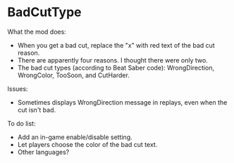 # BadCutType
What the mod does:
- When you get a bad cut, replace the "x" with red text of the bad cut reason.
- There are apparently four reasons. I thought there were only two.
- The bad cut types (according to Beat Saber code): WrongDirection, WrongColor, TooSoon, and CutHarder.

Issues:
- Sometimes displays WrongDirection message in replays, even when the cut isn't bad.

To do list:
- Add an in-game enable/disable setting.
- Let players choose the color of the bad cut text.
- Other languages?
